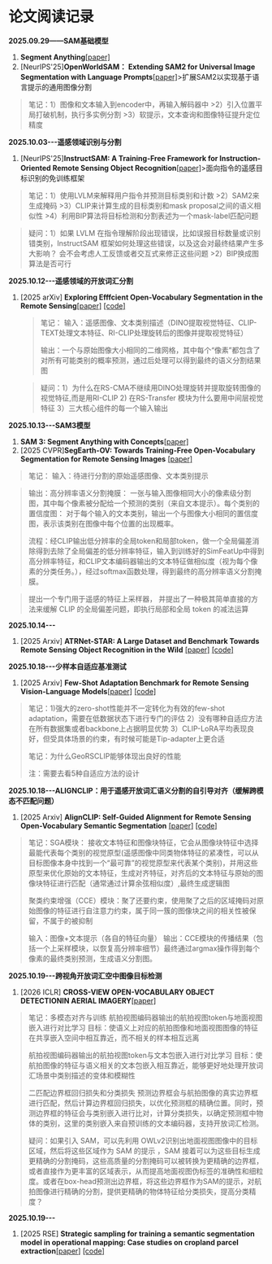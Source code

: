 # 论文阅读记录

**2025.09.29——SAM基础模型**
1. **Segment Anything**[[paper]](https://arxiv.org/pdf/2304.02643)
2. [NeurIPS'25]**OpenWorldSAM： Extending SAM2 for Universal Image Segmentation with Language Prompts**[[paper]](https://arxiv.org/abs/2507.05427)>扩展SAM2以实现基于语言提示的通用图像分割
>笔记：1）图像和文本输入到encoder中，再输入解码器中
      >2）引入位置平局打破机制，执行多实例分割
      >3）软提示，文本查询和图像特征提升定位精度

**2025.10.03---遥感领域识别与分割**
1. [NeurIPS'25]**InstructSAM: A Training-Free Framework for Instruction-Oriented Remote Sensing Object Recognition**[[paper]](https://arxiv.org/abs/2505.15818)>面向指令的遥感目标识别的免训练框架
>笔记：1）使用LVLM来解释用户指令并预测目标类别和计数
      >2）SAM2来生成掩码
      >3）CLIP来计算生成的目标类别和mask proposal之间的语义相似性
      >4）利用BIP算法将目标检测和分割表述为一个mask-label匹配问题

>疑问：1）如果 LVLM 在指令理解阶段出现错误，比如误报目标数量或识别错类别，InstructSAM 框架如何处理这些错误，以及这会对最终结果产生多大影响？ 会不会考虑人工反馈或者交互式来修正这些问题
      >2）BIP换成图算法是否可行

**2025.10.12---遥感领域的开放词汇分割**
1. [2025 arXiv] **Exploring Efffcient Open-Vocabulary Segmentation in the Remote Sensing**[[paper]](https://arxiv.org/pdf/2509.12040) [[code]](https://github.com/LiBingyu01/RSKT-Seg)
   >笔记：
   >输入：遥感图像、文本类别描述（DINO提取视觉特征、CLIP-TEXT处理文本特征、RI-CLIP处理旋转后的图像并提取视觉特征）
   >
   >输出：一个与原始图像大小相同的二维网格，其中每个“像素”都包含了对所有可能类别的概率预测，通过后处理可以得到最终的语义分割结果图
   
   >疑问：1）为什么在RS-CMA不继续用DINO处理旋转并提取旋转图像的视觉特征,而是用RI-CLIP
   >2) 在RS-Transfer 模块为什么要用中间层视觉特征
   >3）三大核心组件的每一个输入输出

**2025.10.13---SAM3模型**
1. **SAM 3: Segment Anything with Concepts**[[paper]](https://openreview.net/pdf?id=r35clVtGzw)
2. [2025 CVPR]**SegEarth-OV: Towards Training-Free Open-Vocabulary Segmentation for Remote Sensing Images** [[paper]](https://arxiv.org/abs/2410.01768)
>笔记：
>输入：待进行分割的原始遥感图像、文本类别提示

>输出：高分辨率语义分割掩膜： 一张与输入图像相同大小的像素级分割图，其中每个像素被分配给一个预测的类别（来自文本提示）。每个类别的置信度图： 对于每个输入的文本类别，输出一个与图像大小相同的置信度图，表示该类别在图像中每个位置的出现概率。
>
>流程：经CLIP输出低分辨率的全局token和局部token，做一个全局偏差消除得到去除了全局偏差的低分辨率特征，输入到训练好的SimFeatUp中得到高分辨率特征，和CLIP文本编码器输出的文本特征做相似度（视为每个像素的分类任务。），经过softmax函数处理，得到最终的高分辨率语义分割掩膜。

>提出一个专门用于遥感的特征上采样器， 并提出了一种极其简单直接的方法来缓解 CLIP 的全局偏差问题，即执行局部和全局 token 的减法运算

**2025.10.14---**
1. [2025 Arxiv] **ATRNet-STAR: A Large Dataset and Benchmark Towards Remote Sensing Object Recognition in the Wild** [[paper]](https://arxiv.org/abs/2501.13354) [[code]](https://github.com/waterdisappear/ATRNet-STAR)

 **2025.10.18---少样本自适应基准测试**  
1. [2025 Arxiv] **Few-Shot Adaptation Benchmark for Remote Sensing Vision-Language Models**[[paper]](https://arxiv.org/pdf/2510.07135) [[code]](https://github.com/elkhouryk/fewshot_RSVLMs)
>笔记：1)强大的zero-shot性能并不一定转化为有效的few-shot adaptation，需要在低数据状态下进行专门的评估
2）没有哪种自适应方法在所有数据集或者backbone上占据明显优势
3）CLIP-LoRA平均表现良好，但受具体场景的约束，有时候可能是Tip-adapter上更合适
>
>笔记：为什么GeoRSCLIP能够体现出良好的性能
>
>注：需要去看5种自适应方法的设计

**2025.10.18---ALIGNCLIP：用于遥感开放词汇语义分割的自引导对齐（缓解跨模态不匹配问题）**
1. [2025 Arxiv] **AlignCLIP: Self-Guided Alignment for Remote Sensing Open-Vocabulary Semantic Segmentation** [[paper]](https://openreview.net/forum?id=hpD3tn7Xbp) [[code]](https://openreview.net/attachment?id=hpD3tn7Xbp&name=supplementary_material)
>笔记：SGA模块： 接收文本特征和图像块特征，它会从图像块特征中选择最能代表每个类别的视觉原型(遥感图像中同类物体特征的紧凑性，可以从目标图像本身中找到一个“最可靠”的视觉原型来代表某个类别)，并用这些原型来优化原始的文本特征，生成对齐特征，对齐后的文本特征与原始的图像块特征进行匹配（通常通过计算余弦相似度）,最终生成逻辑图
>
>聚类约束增强（CCE）模块：聚了还要约束，使用聚了之后的区域掩码对原始图像的特征进行自注意力约束，属于同一簇的图像块之间的相关性被保留，不属于的被抑制
>
>输入：图像+文本提示（各自的特征向量）
>输出：CCE模块的传播结果（包括一个上采样模块，以恢复高分辨率细节）最终通过argmax操作得到每个像素的最终类别预测，生成语义分割图。

**2025.10.19---跨视角开放词汇空中图像目标检测**
1. [2026 ICLR] **CROSS-VIEW OPEN-VOCABULARY OBJECT DETECTIONIN AERIAL IMAGERY**[[paper]](https://openreview.net/attachment?id=QgTA3AvUC5&name=pdf)
>笔记：多模态对齐与训练
>航拍视图编码器输出的航拍视图token与地面视图嵌入进行对比学习
目标：使语义上对应的航拍图像和地面视图图像的特征在共享嵌入空间中相互靠近，而不相关的样本相互远离
>
>航拍视图编码器输出的航拍视图token与文本包嵌入进行对比学习
目标：使航拍图像的特征与语义相关的文本包嵌入相互靠近，能够更好地处理开放词汇场景中类别描述的变体和模糊性
>
>二匹配边界框回归损失和分类损失
预测边界框会与航拍图像的真实边界框进行匹配，然后计算边界框回归损失，以优化预测框的精确位置。同时，预测边界框的特征会与类别嵌入进行比对，计算分类损失，以确定预测框中物体的类别，这里的类别嵌入来自预训练的文本编码器，支持开放词汇检测。
>
>疑问：如果引入 SAM，可以先利用 OWLv2识别出地面视图图像中的目标区域，然后将这些区域作为 SAM 的提示 ，SAM 接着可以为这些目标生成更精确的分割掩码，这些高质量的分割掩码可以被转换为更精确的边界框，或者直接作为更丰富的区域表示，从而提高地面视图伪标签的准确性和细粒度。或者在box-head预测出边界框，将这些边界框作为SAM的提示，对航拍图像进行精确的分割，提供更精确的物体特征给分类损失，提高分类精度？


**2025.10.19---**
1. [2025 RSE] **Strategic sampling for training a semantic segmentation model in operational mapping: Case studies on cropland parcel extraction**[[paper]](https://doi.org/10.1016/j.rse.2025.115034) [[code]](https://github.com/Remote-Sensing-of-Land-Resource-Lab/Training-Sample-Selection)



























